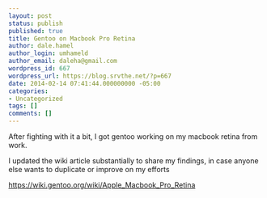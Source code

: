 ```yaml
---
layout: post
status: publish
published: true
title: Gentoo on Macbook Pro Retina
author: dale.hamel
author_login: umhameld
author_email: daleha@gmail.com
wordpress_id: 667
wordpress_url: https://blog.srvthe.net/?p=667
date: 2014-02-14 07:41:44.000000000 -05:00
categories:
- Uncategorized
tags: []
comments: []
---
```

After fighting with it a bit, I got gentoo working on my macbook retina from work.

I updated the wiki article substantially to share my findings, in case anyone else wants to duplicate or improve on my efforts

<a href="https://wiki.gentoo.org/wiki/Apple_Macbook_Pro_Retina" title="wiki article">https://wiki.gentoo.org/wiki/Apple_Macbook_Pro_Retina</a>

